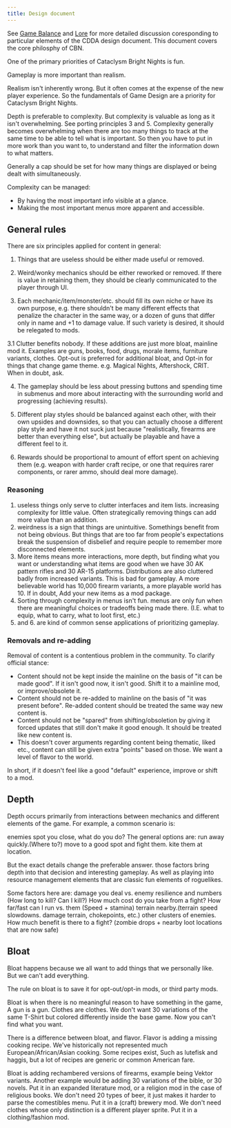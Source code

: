 ```yaml
---
title: Design document
---
```


See [Game Balance](../../mod/json/explanation/game_balance.md) and
[Lore](../../game/lore/factions.md) for more detailed discussion coresponding to particular elements
of the CDDA design document. This document covers the core philosphy of CBN.

One of the primary priorities of Cataclysm Bright Nights is fun.

Gameplay is more important than realism.

Realism isn't inherently wrong. But it often comes at the expense of the new player experience. So
the fundamentals of Game Design are a priority for Cataclysm Bright Nights.

Depth is preferable to complexity. But complexity is valuable as long as it isn't overwhelming. See
porting principles 3 and 5. Complexity generally becomes overwhelming when there are too many things
to track at the same time to be able to tell what is important. So then you have to put in more work
than you want to, to understand and filter the information down to what matters.

Generally a cap should be set for how many things are displayed or being dealt with simultaneously.

Complexity can be managed:

- By having the most important info visible at a glance.
- Making the most important menus more apparent and accessible.

## General rules

There are six principles applied for content in general:

1. Things that are useless should be either made useful or removed.

2. Weird/wonky mechanics should be either reworked or removed. If there is value in retaining them,
   they should be clearly communicated to the player through UI.

3. Each mechanic/item/monster/etc. should fill its own niche or have its own purpose, e.g. there
   shouldn't be many different effects that penalize the character in the same way, or a dozen of
   guns that differ only in name and +1 to damage value. If such variety is desired, it should be
   relegated to mods.

3.1 Clutter benefits nobody. If these additions are just more bloat, mainline mod it.
Examples are guns, books, food, drugs, morale items, furniture variants, clothes.
Opt-out is preferred for additional bloat, and Opt-in for things that change game theme.
e.g. Magical Nights, Aftershock, CRIT. When in doubt, ask.

4. The gameplay should be less about pressing buttons and spending time in submenus and more about
   interacting with the surrounding world and progressing (achieving results).

5. Different play styles should be balanced against each other, with their own upsides and
   downsides, so that you can actually choose a different play style and have it not suck just
   because "realistically, firearms are better than everything else", but actually be playable and
   have a different feel to it.

6. Rewards should be proportional to amount of effort spent on achieving them (e.g. weapon with
   harder craft recipe, or one that requires rarer components, or rarer ammo, should deal more
   damage).

### Reasoning

1. useless things only serve to clutter interfaces and item lists. increasing complexity for little
   value. Often strategically removing things can add more value than an addition.
2. weirdness is a sign that things are unintuitive. Somethings benefit from not being obvious. But
   things that are too far from people's expectations break the suspension of disbelief and require
   people to remember more disconnected elements.
3. More items means more interactions, more depth, but finding what you want or understanding
   what items are good when we have 30 AK pattern rifles and 30 AR-15 platforms.
   Distributions are also cluttered badly from increased variants. This is bad for gameplay.
   A more believable world has 10,000 firearm variants, a more playable world has 10.
   If in doubt, Add your new items as a mod package.
4. Sorting through complexity in menus isn't fun. menus are only fun when there are meaningful
   choices or tradeoffs being made there. (I.E. what to equip, what to carry, what to loot first,
   etc.)
5. and 6. are kind of common sense applications of prioritizing gameplay.

### Removals and re-adding

Removal of content is a contentious problem in the community. To clarify official stance:

- Content should not be kept inside the mainline on the basis of "it can be made good".
  If it isn't good now, it isn't good. Shift it to a mainline mod, or improve/obsolete it.
- Content should not be re-added to mainline on the basis of "it was present before".
  Re-added content should be treated the same way new content is.
- Content should not be "spared" from shifting/obsoletion by giving it forced updates that still
  don't make it good enough. It should be treated like new content is.
- This doesn't cover arguments regarding content being thematic, liked etc., content can still be
  given extra "points" based on those. We want a level of flavor to the world.

In short, if it doesn't feel like a good "default" experience, improve or shift to a mod.

## Depth

Depth occurs primarily from interactions between mechanics and different elements of the game. For
example, a common scenario is:

enemies spot you close, what do you do? The general options are: run away quickly.(Where to?) move
to a good spot and fight them. kite them at location.

But the exact details change the preferable answer. those factors bring depth into that decision and
interesting gameplay. As well as playing into resource management elements that are classic fun
elements of roguelikes.

Some factors here are: damage you deal vs. enemy resilience and numbers (How long to kill? Can I
kill?) How much cost do you take from a fight? How far/fast can I run vs. them (Speed + stamina)
terrain nearby.(terrain speed slowdowns. damage terrain, chokepoints, etc.) other clusters of
enemies. How much benefit is there to a fight? (zombie drops + nearby loot locations that are now
safe)

## Bloat

Bloat happens because we all want to add things that we personally like. But we can't add everything.

The rule on bloat is to save it for opt-out/opt-in mods, or third party mods.

Bloat is when there is no meaningful reason to have something in the game, A gun is a gun.
Clothes are clothes. We don't want 30 variations of the same T-Shirt but colored differently inside
the base game. Now you can't find what you want.

There is a difference between bloat, and flavor. Flavor is adding a missing cooking recipe.
We've historically not represented much European/African/Asian cooking. Some recipes exist,
Such as lutefisk and haggis, but a lot of recipes are generic or common American fare.

Bloat is adding rechambered versions of firearms, example being Vektor variants.
Another example would be adding 30 variations of the bible, or 30 novels. Put it in an expanded literature mod, or a religion mod in the case of religious books.
We don't need 20 types of beer, it just makes it harder to parse the comestibles menu. Put it in a (craft) brewery mod.
We don't need clothes whose only distinction is a different player sprite. Put it in a clothing/fashion mod.
